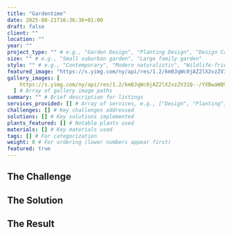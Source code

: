 ```yaml
---
title: "Gardentime"
date: 2025-08-21T16:36:36+01:00
draft: false
client: ""
location: ""
year: ""
project_type: "" # e.g., "Garden Design", "Planting Design", "Design Consultation"
size: "" # e.g., "Small suburban garden", "Large family garden"
style: "" # e.g., "Contemporary", "Modern naturalistic", "Wildlife-friendly"
featured_image: "https://s.yimg.com/ny/api/res/1.2/km0JqWc0jAZ2lX2vzZV31Q--/YXBwaWQ9aGlnaGxhbmRlcjt3PTk2MDtoPTU0MA--/https://media.zenfs.com/en/real_homes_245/0657af741f3bd001c7da1e86b94b41f3" # Path to main project image
gallery_images: [
    https://s.yimg.com/ny/api/res/1.2/km0JqWc0jAZ2lX2vzZV31Q--/YXBwaWQ9aGlnaGxhbmRlcjt3PTk2MDtoPTU0MA--/https://media.zenfs.com/en/real_homes_245/0657af741f3bd001c7da1e86b94b41f3,
  ] # Array of gallery image paths
summary: "" # Brief description for listings
services_provided: [] # Array of services, e.g., ["Design", "Planting", "Project Management"]
challenges: [] # Key challenges addressed
solutions: [] # Key solutions implemented
plants_featured: [] # Notable plants used
materials: [] # Key materials used
tags: [] # For categorization
weight: 0 # For ordering (lower numbers appear first)
featured: true
---
```


<!-- Project description goes here -->

## The Challenge

<!-- Describe the challenges this garden presented -->

## The Solution

<!-- Describe how you solved the challenges -->

## The Result

<!-- Describe the final outcome and client satisfaction -->
